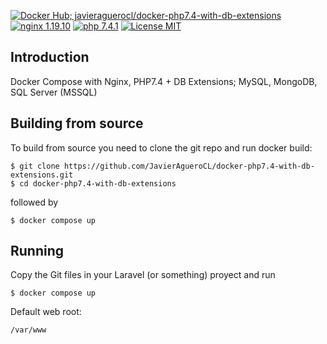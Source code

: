 [![Docker Hub; javieraguerocl/docker-php7.4-with-db-extensions](https://img.shields.io/badge/DOCKER%20HUB-javieraguerocl%2Fdocker--php7.4--with--db--extensions-blue?style=for-the-badge&logo=appveyor)](https://hub.docker.com/r/javieraguerocl/docker-php7.4-with-db-extensions) [![nginx 1.19.10](https://img.shields.io/badge/nginx-1.19.10-brightgreen.svg?&logo=nginx&logoColor=white&style=for-the-badge)](https://nginx.org/en/CHANGES) [![php 7.4.1](https://img.shields.io/badge/php--fpm-7.4.1-blue.svg?&logo=php&logoColor=white&style=for-the-badge)](https://secure.php.net/releases/7_4_5.php) [![License MIT](https://img.shields.io/badge/license-MIT-blue.svg?&style=for-the-badge)](https://github.com/JavierAgueroCL/docker-php7.4-with-db-extensions/blob/master/Docker/LICENCE)

## Introduction
Docker Compose with Nginx, PHP7.4 + DB Extensions; MySQL, MongoDB, SQL Server (MSSQL)

## Building from source
To build from source you need to clone the git repo and run docker build:
```
$ git clone https://github.com/JavierAgueroCL/docker-php7.4-with-db-extensions.git
$ cd docker-php7.4-with-db-extensions
```

followed by
```
$ docker compose up
```


## Running
Copy the Git files in your Laravel (or something) proyect and run 
```
$ docker compose up
```

Default web root:
```
/var/www
```